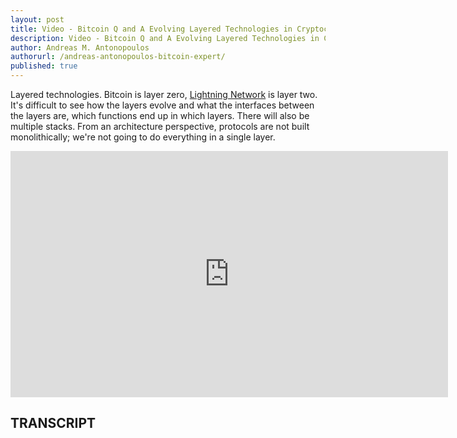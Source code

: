```yaml
---
layout: post
title: Video - Bitcoin Q and A Evolving Layered Technologies in Cryptocurrency
description: Video - Bitcoin Q and A Evolving Layered Technologies in Cryptocurrency
author: Andreas M. Antonopoulos
authorurl: /andreas-antonopoulos-bitcoin-expert/
published: true
---
```


<p>Layered technologies. Bitcoin is layer zero, <a href="/video-privacy-identity-surveillance-money/">Lightning Network</a> is layer two. It's difficult to see how the layers evolve and what the interfaces between the layers are, which functions end up in which layers. There will also be multiple stacks. From an architecture perspective, protocols are not built monolithically; we're not going to do everything in a single layer.</p>

<center><iframe width="700" height="394" src="https://www.youtube.com/embed/13Iff4d3p3k?list=PLPQwGV1aLnTsHvzevl9BAUlfsfwFfU7aP" frameborder="0" allowfullscreen></iframe></center>

<h2>TRANSCRIPT</h2>
